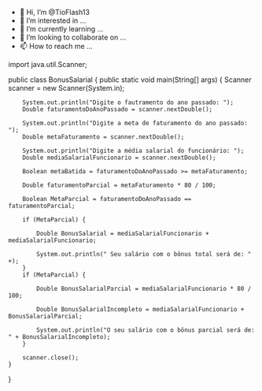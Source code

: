 - 👋 Hi, I’m @TioFlash13
- 👀 I’m interested in ...
- 🌱 I’m currently learning ...
- 💞️ I’m looking to collaborate on ...
- 📫 How to reach me ...

<!---
TioFlash13/TioFlash13 is a ✨ special ✨ repository because its `README.md` (this file) appears on your GitHub profile.
You can click the Preview link to take a look at your changes.
--->
import java.util.Scanner;

public class BonusSalarial {
	public static void main(String[] args) {
		Scanner scanner = new Scanner(System.in);
		
		System.out.println("Digite o fautramento do ano passado: ");
		Double faturamentoDoAnoPassado = scanner.nextDouble();
		
		System.out.println("Digite a meta de faturamento do ano passado: ");
		Double metaFaturamento = scanner.nextDouble();
		
		System.out.println("Digite a média salarial do funcionário: ");
		Double mediaSalarialFuncionario = scanner.nextDouble();
		
		Boolean metaBatida = faturamentoDoAnoPassado >= metaFaturamento;
		
		Double faturamentoParcial = metaFaturamento * 80 / 100;
		
		Boolean MetaParcial = faturamentoDoAnoPassado == faturamentoParcial;
		
		if (MetaParcial) {
			
			Double BonusSalarial = mediaSalarialFuncionario + mediaSalarialFuncionario;
			
			System.out.println(" Seu salário com o bônus total será de: " +);
		}
		if (MetaParcial) {
			
			Double BonusSalarialParcial = mediaSalarialFuncionario * 80 / 100;
			
			Double BonusSalarialIncompleto = mediaSalarialFuncionario + BonusSalarialParcial;
			
			System.out.println("O seu salário com o bônus parcial será de: " + BonusSalarialIncompleto);
		}
		
		scanner.close();
	}

}
